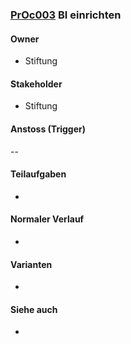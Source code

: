 
### [PrOc003](https://github.com/PolitAktiv/politaktiv-requirements/tree/master/de/requirements/processes/PrOc003.md) BI einrichten

#### Owner
 * Stiftung


#### Stakeholder
 * Stiftung


#### Anstoss (Trigger)
--


#### Teilaufgaben
 *


#### Normaler Verlauf
 * 


#### Varianten
 * 


#### Siehe auch
 *
